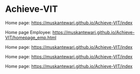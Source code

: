 # Achieve-VIT

Home page: https://muskantewari.github.io/Achieve-VIT/index


Home page Employee: https://muskantewari.github.io/Achieve-VIT/homepage_emp.html


Home page: https://muskantewari.github.io/Achieve-VIT/index


Home page: https://muskantewari.github.io/Achieve-VIT/index


Home page: https://muskantewari.github.io/Achieve-VIT/index
